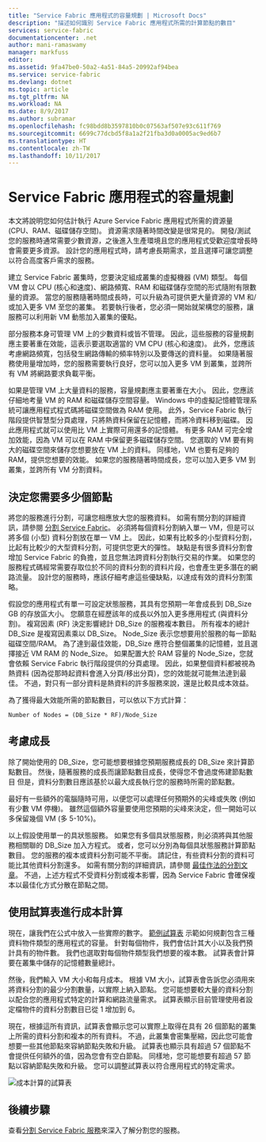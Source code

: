 ```yaml
---
title: "Service Fabric 應用程式的容量規劃 | Microsoft Docs"
description: "描述如何識別 Service Fabric 應用程式所需的計算節點的數目"
services: service-fabric
documentationcenter: .net
author: mani-ramaswamy
manager: markfuss
editor: 
ms.assetid: 9fa47be0-50a2-4a51-84a5-20992af94bea
ms.service: service-fabric
ms.devlang: dotnet
ms.topic: article
ms.tgt_pltfrm: NA
ms.workload: NA
ms.date: 8/9/2017
ms.author: subramar
ms.openlocfilehash: fc98bdd8b3597810b0c07563af507e93c611f769
ms.sourcegitcommit: 6699c77dcbd5f8a1a2f21fba3d0a0005ac9ed6b7
ms.translationtype: HT
ms.contentlocale: zh-TW
ms.lasthandoff: 10/11/2017
---
```

# <a name="capacity-planning-for-service-fabric-applications"></a>Service Fabric 應用程式的容量規劃
本文將說明您如何估計執行 Azure Service Fabric 應用程式所需的資源量 (CPU、RAM、磁碟儲存空間)。 資源需求隨著時間改變是很常見的。 開發/測試您的服務時通常需要少數資源，之後進入生產環境且您的應用程式受歡迎度增長時會需要更多資源。 設計您的應用程式時，請考慮長期需求，並且選擇可讓您調整以符合高度客戶需求的服務。

 建立 Service Fabric 叢集時，您要決定組成叢集的虛擬機器 (VM) 類型。 每個 VM 會以 CPU (核心和速度)、網路頻寬、RAM 和磁碟儲存空間的形式隨附有限數量的資源。 當您的服務隨著時間成長時，可以升級為可提供更大量資源的 VM 和/或加入更多 VM 至您的叢集。 若要執行後者，您必須一開始就架構您的服務，讓服務可以利用新 VM 動態加入叢集的優點。

部分服務本身可管理 VM 上的少數資料或皆不管理。 因此，這些服務的容量規劃應主要著重在效能，這表示要選取適當的 VM CPU (核心和速度)。 此外，您應該考慮網路頻寬，包括發生網路傳輸的頻率特別以及要傳送的資料量。 如果隨著服務使用量增加時，您的服務需要執行良好，您可以加入更多 VM 到叢集，並跨所有 VM 將網路要求負載平衡。

如果是管理 VM 上大量資料的服務，容量規劃應主要著重在大小。 因此，您應該仔細地考量 VM 的 RAM 和磁碟儲存空間容量。 Windows 中的虛擬記憶體管理系統可讓應用程式程式碼將磁碟空間做為 RAM 使用。 此外，Service Fabric 執行階段提供智慧型分頁處理，只將熱資料保留在記憶體，而將冷資料移到磁碟。 因此應用程式就可以使用比 VM 上實際可用還多的記憶體。 有更多 RAM 可完全增加效能，因為 VM 可以在 RAM 中保留更多磁碟儲存空間。 您選取的 VM 要有夠大的磁碟空間來儲存您想要放在 VM 上的資料。 同樣地，VM 也要有足夠的 RAM，提供您想要的效能。 如果您的服務隨著時間成長，您可以加入更多 VM 到叢集，並跨所有 VM 分割資料。

## <a name="determine-how-many-nodes-you-need"></a>決定您需要多少個節點
將您的服務進行分割，可讓您相應放大您的服務資料。 如需有關分割的詳細資訊，請參閱 [分割 Service Fabric](service-fabric-concepts-partitioning.md)。 必須將每個資料分割納入單一 VM，但是可以將多個 (小型) 資料分割放在單一 VM 上。 因此，如果有比較多的小型資料分割，比起有比較少的大型資料分割，可提供您更大的彈性。 缺點是有很多資料分割會增加 Service Fabric 的負擔，並且您無法跨資料分割執行交易的作業。 如果您的服務程式碼經常需要存取位於不同的資料分割的資料片段，也會產生更多潛在的網路流量。 設計您的服務時，應該仔細考慮這些優缺點，以達成有效的資料分割策略。

假設您的應用程式有單一可設定狀態服務，其具有您預期一年會成長到 DB_Size GB 的存放區大小。 您願意在經歷該年的成長以外加入更多應用程式 (與資料分割)。  複寫因素 (RF) 決定影響總計 DB_Size 的服務複本數目。 所有複本的總計 DB_Size 是複寫因素乘以 DB_Size。  Node_Size 表示您想要用於服務的每一節點磁碟空間/RAM。 為了達到最佳效能，DB_Size 應符合整個叢集的記憶體，並且選擇接近 VM RAM 的 Node_Size。 如果配置大於 RAM 容量的 Node_Size，您就會依賴 Service Fabric 執行階段提供的分頁處理。 因此，如果整個資料都被視為熱資料 (因為從那時起資料會進入分頁/移出分頁)，您的效能就可能無法達到最佳。 不過，對只有一部分資料是熱資料的許多服務來說，還是比較具成本效益。

為了獲得最大效能所需的節點數目，可以依以下方式計算：

```
Number of Nodes = (DB_Size * RF)/Node_Size

```


## <a name="account-for-growth"></a>考慮成長
除了開始使用的 DB_Size，您可能想要根據您預期服務成長的 DB_Size 來計算節點數目。 然後，隨著服務的成長而讓節點數目成長，使得您不會過度佈建節點數目 但是，資料分割數目應該基於以最大成長執行您的服務時所需的節點數。

最好有一些額外的電腦隨時可用，以便您可以處理任何預期外的尖峰或失敗 (例如有少數 VM 停機)。  雖然這個額外容量要使用您預期的尖峰來決定，但一開始可以多保留幾個 VM (多 5-10%)。

以上假設使用單一的具狀態服務。 如果您有多個具狀態服務，則必須將與其他服務相關聯的 DB_Size 加入方程式。 或者，您可以分別為每個具狀態服務計算節點數目。  您的服務的複本或資料分割可能不平衡。 請記住，有些資料分割的資料可能比其他資料分割還多。 如需有關分割的詳細資訊，請參閱 [最佳作法的分割文章](service-fabric-concepts-partitioning.md)。 不過，上述方程式不受資料分割或複本影響，因為 Service Fabric 會確保複本以最佳化方式分散在節點之間。

## <a name="use-a-spreadsheet-for-cost-calculation"></a>使用試算表進行成本計算
現在，讓我們在公式中放入一些實際的數字。 [範例試算表](https://servicefabricsdkstorage.blob.core.windows.net/publicrelease/SF%20VM%20Cost%20calculator-NEW.xlsx) 示範如何規劃包含三種資料物件類型的應用程式的容量。 針對每個物件，我們會估計其大小以及我們預計具有的物件數。 我們也選取對每個物件類型我們想要的複本數。 試算表會計算要在叢集中儲存的記憶體數量總計。

然後，我們輸入 VM 大小和每月成本。 根據 VM 大小，試算表會告訴您必須用來將資料分割的最少分割數量，以實際上納入節點。 您可能想要較大量的資料分割以配合您的應用程式特定的計算和網路流量需求。 試算表顯示目前管理使用者設定檔物件的資料分割數目已從 1 增加到 6。

現在，根據這所有資訊，試算表會顯示您可以實際上取得在具有 26 個節點的叢集上所需的資料分割和複本的所有資料。 不過，此叢集會密集壓縮，因此您可能會想要一些其他節點來容納節點失敗和升級。 試算表也顯示具有超過 57 個節點不會提供任何額外的值，因為您會有空白節點。 同樣地，您可能想要有超過 57 節點以容納節點失敗和升級。 您可以調整試算表以符合應用程式的特定需求。   

![成本計算的試算表][Image1]

## <a name="next-steps"></a>後續步驟
查看[分割 Service Fabric 服務][10]來深入了解分割您的服務。

<!--Image references-->
[Image1]: ./media/SF-Cost.png

<!--Link references--In actual articles, you only need a single period before the slash-->
[10]: service-fabric-concepts-partitioning.md
